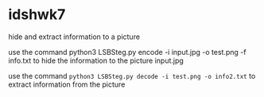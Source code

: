# idshwk7

hide and extract information to a picture

use the command python3 LSBSteg.py encode -i input.jpg -o test.png -f info.txt to hide the information to the picture input.jpg

use the command `python3 LSBSteg.py decode -i test.png -o info2.txt` to extract information from the picture
